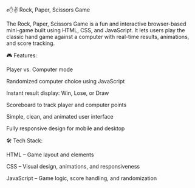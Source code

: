 ✊✋✌️ Rock, Paper, Scissors Game

The Rock, Paper, Scissors Game is a fun and interactive browser-based mini-game built using HTML, CSS, and JavaScript. It lets users play the classic hand game against a computer with real-time results, animations, and score tracking.

🎮 Features:

Player vs. Computer mode

Randomized computer choice using JavaScript

Instant result display: Win, Lose, or Draw

Scoreboard to track player and computer points

Simple, clean, and animated user interface

Fully responsive design for mobile and desktop

🛠️ Tech Stack:

HTML – Game layout and elements

CSS – Visual design, animations, and responsiveness

JavaScript – Game logic, score handling, and randomization

